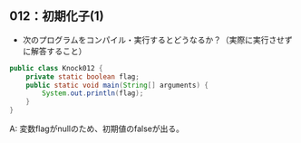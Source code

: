 ## 012：初期化子(1)

* 次のプログラムをコンパイル・実行するとどうなるか？（実際に実行させずに解答すること）

```java
public class Knock012 {
    private static boolean flag;
    public static void main(String[] arguments) {
        System.out.println(flag);
    }
}
```

A: 変数flagがnullのため、初期値のfalseが出る。